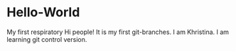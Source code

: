 # Hello-World
My first respiratory
Hi people!
It is my first git-branches. I am Khristina. I am learning git control version.
